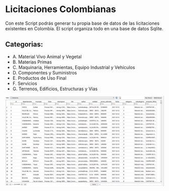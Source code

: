# Licitaciones Colombianas

Con este Script podrás generar tu propia base de datos de las licitaciones existentes en Colombia. 
El script organiza todo en una base de datos Sqlite. 

## Categorias:
* A. Material Vivo Animal y Vegetal
* B. Materias Primas
* C. Maquinaria, Herramientas, Equipo Industrial y Vehículos
* D. Componentes y Suministros
* E. Productos de Uso Final
* F. Servicios
* G. Terrenos, Edificios, Estructuras y Vías

![Ejemplo Database](https://github.com/MikeSoft/obtener_licitaciones_colombia/blob/master/dbexample.png?raw=true)